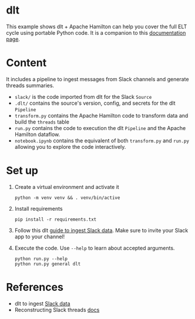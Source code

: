 # dlt

This example shows dlt + Apache Hamilton can help you cover the full ELT cycle using portable Python code. It is a companion to this [documentation page](https://hamilton.dagworks.io/en/latest/integrations/dlt/).

# Content
It includes a pipeline to ingest messages from Slack channels and generate threads summaries.

- `slack/` is the code imported from dlt for the Slack `Source`
- `.dlt/` contains the source's version, config, and secrets for the dlt `Pipeline`
- `transform.py` contains the Apache Hamilton code to transform data and build the `threads` table
- `run.py` contains the code to execution the dlt `Pipeline` and the Apache Hamilton dataflow.
- `notebook.ipynb` contains the equivalent of both `transform.py` and `run.py` allowing you to explore the code interactively.

# Set up
1. Create a virtual environment and activate it
    ```console
    python -m venv venv && . venv/bin/active
    ```

2. Install requirements
    ```console
    pip install -r requirements.txt
    ```
3. Follow this dlt [guide to ingest Slack data](https://dlthub.com/docs/dlt-ecosystem/verified-sources/slack). Make sure to invite your Slack app to your channel!

4. Execute the code. Use `--help` to learn about accepted arguments.
    ```console
    python run.py --help
    python run.py general dlt
    ```

# References
- dlt to ingest [Slack data](https://dlthub.com/docs/dlt-ecosystem/verified-sources/slack)
- Reconstructing Slack threads [docs](https://api.slack.com/messaging/retrieving#finding_threads)
